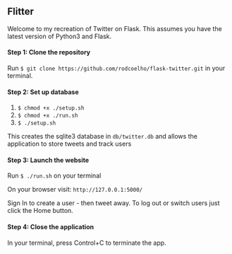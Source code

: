 ## Flitter 

Welcome to my recreation of Twitter on Flask. This assumes you have the latest version of Python3 and Flask.

#### Step 1: Clone the repository

Run `$ git clone https://github.com/rodcoelho/flask-twitter.git` in your terminal.

#### Step 2: Set up database

1) `$ chmod +x ./setup.sh` 
2) `$ chmod +x ./run.sh`
3) `$ ./setup.sh`

This creates the sqlite3 database in `db/twitter.db` and allows the application to store tweets and track users

#### Step 3: Launch the website

Run `$ ./run.sh` on your terminal

On your browser visit: `http://127.0.0.1:5000/`

Sign In to create a user - then tweet away. To log out or switch users just click the Home button.

#### Step 4: Close the application

In your terminal, press Control+C to terminate the app.